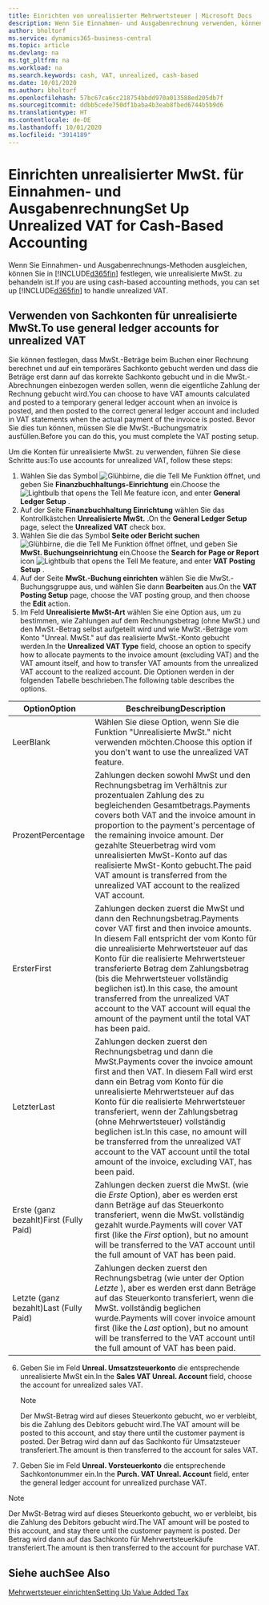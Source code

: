 ```yaml
---
title: Einrichten von unrealisierter Mehrwertsteuer | Microsoft Docs
description: Wenn Sie Einnahmen- und Ausgabenrechnung verwenden, können Sie angeben, wie Sie unrealisierte MwSt. für Verkäufe und Einkäufe behandeln möchten.
author: bholtorf
ms.service: dynamics365-business-central
ms.topic: article
ms.devlang: na
ms.tgt_pltfrm: na
ms.workload: na
ms.search.keywords: cash, VAT, unrealized, cash-based
ms.date: 10/01/2020
ms.author: bholtorf
ms.openlocfilehash: 57bc67ca6cc218754bbdd970a013588ed205db7f
ms.sourcegitcommit: ddbb5cede750df1baba4b3eab8fbed6744b5b9d6
ms.translationtype: HT
ms.contentlocale: de-DE
ms.lasthandoff: 10/01/2020
ms.locfileid: "3914189"
---
```

# <a name="set-up-unrealized-vat-for-cash-based-accounting"></a><span data-ttu-id="747b8-103">Einrichten unrealisierter MwSt. für Einnahmen- und Ausgabenrechnung</span><span class="sxs-lookup"><span data-stu-id="747b8-103">Set Up Unrealized VAT for Cash-Based Accounting</span></span>
<span data-ttu-id="747b8-104">Wenn Sie Einnahmen- und Ausgabenrechnungs-Methoden ausgleichen, können Sie in [!INCLUDE[d365fin](includes/d365fin_md.md)] festlegen, wie unrealisierte MwSt. zu behandeln ist.</span><span class="sxs-lookup"><span data-stu-id="747b8-104">If you are using cash-based accounting methods, you can set up [!INCLUDE[d365fin](includes/d365fin_md.md)] to handle unrealized VAT.</span></span>

## <a name="to-use-general-ledger-accounts-for-unrealized-vat"></a><span data-ttu-id="747b8-105">Verwenden von Sachkonten für unrealisierte MwSt.</span><span class="sxs-lookup"><span data-stu-id="747b8-105">To use general ledger accounts for unrealized VAT</span></span>
<span data-ttu-id="747b8-106">Sie können festlegen, dass MwSt.-Beträge beim Buchen einer Rechnung berechnet und auf ein temporäres Sachkonto gebucht werden und dass die Beträge erst dann auf das korrekte Sachkonto gebucht und in die MwSt.-Abrechnungen einbezogen werden sollen, wenn die eigentliche Zahlung der Rechnung gebucht wird.</span><span class="sxs-lookup"><span data-stu-id="747b8-106">You can choose to have VAT amounts calculated and posted to a temporary general ledger account when an invoice is posted, and then posted to the correct general ledger account and included in VAT statements when the actual payment of the invoice is posted.</span></span> <span data-ttu-id="747b8-107">Bevor Sie dies tun können, müssen Sie die MwSt.-Buchungsmatrix ausfüllen.</span><span class="sxs-lookup"><span data-stu-id="747b8-107">Before you can do this, you must complete the VAT posting setup.</span></span>

<span data-ttu-id="747b8-108">Um die Konten für unrealisierte MwSt. zu verwenden, führen Sie diese Schritte aus:</span><span class="sxs-lookup"><span data-stu-id="747b8-108">To use accounts for unrealized VAT, follow these steps:</span></span>
1. <span data-ttu-id="747b8-109">Wählen Sie das Symbol ![Glühbirne, die die Tell Me Funktion öffnet](media/ui-search/search_small.png "Was möchten Sie tun?"), und geben Sie **Finanzbuchhaltungs-Einrichtung** ein.</span><span class="sxs-lookup"><span data-stu-id="747b8-109">Choose the ![Lightbulb that opens the Tell Me feature](media/ui-search/search_small.png "Tell me what you want to do") icon, and enter **General Ledger Setup** .</span></span>
2. <span data-ttu-id="747b8-110">Auf der Seite **Finanzbuchhaltung Einrichtung** wählen Sie das Kontrollkästchen **Unrealisierte MwSt.** .</span><span class="sxs-lookup"><span data-stu-id="747b8-110">On the **General Ledger Setup** page, select the **Unrealized VAT** check box.</span></span>
3. <span data-ttu-id="747b8-111">Wählen Sie die das Symbol **Seite oder Bericht suchen** ![Glühbirne, die die Tell Me Funktion öffnet](media/ui-search/search_small.png "Was möchten Sie tun?") öffnet, und geben Sie **MwSt. Buchungseinrichtung** ein.</span><span class="sxs-lookup"><span data-stu-id="747b8-111">Choose the **Search for Page or Report** icon ![Lightbulb that opens the Tell Me feature](media/ui-search/search_small.png "Tell me what you want to do"), and enter **VAT Posting Setup** .</span></span>
4. <span data-ttu-id="747b8-112">Auf der Seite **MwSt.-Buchung einrichten** wählen Sie die MwSt.-Buchungsgruppe aus, und wählen Sie dann **Bearbeiten** aus.</span><span class="sxs-lookup"><span data-stu-id="747b8-112">On the **VAT Posting Setup** page, choose the VAT posting group, and then choose the **Edit** action.</span></span>
5. <span data-ttu-id="747b8-113">Im Feld **Unrealisierte MwSt-Art** wählen Sie eine Option aus, um zu bestimmen, wie Zahlungen auf dem Rechnungsbetrag (ohne MwSt.) und den MwSt.-Betrag selbst aufgeteilt wird und wie MwSt.-Beträge vom Konto "Unreal. MwSt." auf das realisierte MwSt.-Konto gebucht werden.</span><span class="sxs-lookup"><span data-stu-id="747b8-113">In the **Unrealized VAT Type** field, choose an option to specify how to allocate payments to the invoice amount (excluding VAT) and the VAT amount itself, and how to transfer VAT amounts from the unrealized VAT account to the realized account.</span></span> <span data-ttu-id="747b8-114">Die Optionen werden in der folgenden Tabelle beschrieben.</span><span class="sxs-lookup"><span data-stu-id="747b8-114">The following table describes the options.</span></span>

| <span data-ttu-id="747b8-115">Option</span><span class="sxs-lookup"><span data-stu-id="747b8-115">Option</span></span> | <span data-ttu-id="747b8-116">Beschreibung</span><span class="sxs-lookup"><span data-stu-id="747b8-116">Description</span></span> |
| --- | --- |
| <span data-ttu-id="747b8-117">Leer</span><span class="sxs-lookup"><span data-stu-id="747b8-117">Blank</span></span> | <span data-ttu-id="747b8-118">Wählen Sie diese Option, wenn Sie die Funktion "Unrealisierte MwSt." nicht verwenden möchten.</span><span class="sxs-lookup"><span data-stu-id="747b8-118">Choose this option if you don't want to use the unrealized VAT feature.</span></span> |
| <span data-ttu-id="747b8-119">Prozent</span><span class="sxs-lookup"><span data-stu-id="747b8-119">Percentage</span></span> | <span data-ttu-id="747b8-120">Zahlungen decken sowohl MwSt und den Rechnungsbetrag im Verhältnis zur prozentualen Zahlung des zu begleichenden Gesamtbetrags.</span><span class="sxs-lookup"><span data-stu-id="747b8-120">Payments covers both VAT and the invoice amount in proportion to the payment's percentage of the remaining invoice amount.</span></span> <span data-ttu-id="747b8-121">Der gezahlte Steuerbetrag wird vom unrealisierten MwSt-Konto auf das realisierte MwSt-Konto gebucht.</span><span class="sxs-lookup"><span data-stu-id="747b8-121">The paid VAT amount is transferred from the unrealized VAT account to the realized VAT account.</span></span> |
| <span data-ttu-id="747b8-122">Erster</span><span class="sxs-lookup"><span data-stu-id="747b8-122">First</span></span> | <span data-ttu-id="747b8-123">Zahlungen decken zuerst die MwSt und dann den Rechnungsbetrag.</span><span class="sxs-lookup"><span data-stu-id="747b8-123">Payments cover VAT first and then invoice amounts.</span></span> <span data-ttu-id="747b8-124">In diesem Fall entspricht der vom Konto für die unrealisierte Mehrwertsteuer auf das Konto für die realisierte Mehrwertsteuer transferierte Betrag dem Zahlungsbetrag (bis die Mehrwertsteuer vollständig beglichen ist).</span><span class="sxs-lookup"><span data-stu-id="747b8-124">In this case, the amount transferred from the unrealized VAT account to the VAT account will equal the amount of the payment until the total VAT has been paid.</span></span> |
| <span data-ttu-id="747b8-125">Letzter</span><span class="sxs-lookup"><span data-stu-id="747b8-125">Last</span></span> | <span data-ttu-id="747b8-126">Zahlungen decken zuerst den Rechnungsbetrag und dann die MwSt.</span><span class="sxs-lookup"><span data-stu-id="747b8-126">Payments cover the invoice amount first and then VAT.</span></span> <span data-ttu-id="747b8-127">In diesem Fall wird erst dann ein Betrag vom Konto für die unrealisierte Mehrwertsteuer auf das Konto für die realisierte Mehrwertsteuer transferiert, wenn der Zahlungsbetrag (ohne Mehrwertsteuer) vollständig beglichen ist.</span><span class="sxs-lookup"><span data-stu-id="747b8-127">In this case, no amount will be transferred from the unrealized VAT account to the VAT account until the total amount of the invoice, excluding VAT, has been paid.</span></span> |
| <span data-ttu-id="747b8-128">Erste (ganz bezahlt)</span><span class="sxs-lookup"><span data-stu-id="747b8-128">First (Fully Paid)</span></span> | <span data-ttu-id="747b8-129">Zahlungen decken zuerst die MwSt. (wie die _Erste_ Option), aber es werden erst dann Beträge auf das Steuerkonto transferiert, wenn die MwSt. vollständig gezahlt wurde.</span><span class="sxs-lookup"><span data-stu-id="747b8-129">Payments will cover VAT first (like the _First_ option), but no amount will be transferred to the VAT account until the full amount of VAT has been paid.</span></span> |
| <span data-ttu-id="747b8-130">Letzte (ganz bezahlt)</span><span class="sxs-lookup"><span data-stu-id="747b8-130">Last (Fully Paid)</span></span> | <span data-ttu-id="747b8-131">Zahlungen decken zuerst den Rechnungsbetrag (wie unter der Option _Letzte_ ), aber es werden erst dann Beträge auf das Steuerkonto transferiert, wenn die MwSt. vollständig beglichen wurde.</span><span class="sxs-lookup"><span data-stu-id="747b8-131">Payments will cover invoice amount first (like the _Last_ option), but no amount will be transferred to the VAT account until the full amount of VAT has been paid.</span></span> |

6. <span data-ttu-id="747b8-132">Geben Sie im Feld **Unreal. Umsatzsteuerkonto** die entsprechende unrealisierte MwSt ein.</span><span class="sxs-lookup"><span data-stu-id="747b8-132">In the **Sales VAT Unreal. Account** field, choose the account for unrealized sales VAT.</span></span>

    > [!NOTE]  
    > <span data-ttu-id="747b8-133">Der MwSt-Betrag wird auf dieses Steuerkonto gebucht, wo er verbleibt, bis die Zahlung des Debitors gebucht wird.</span><span class="sxs-lookup"><span data-stu-id="747b8-133">The VAT amount will be posted to this account, and stay there until the customer payment is posted.</span></span> <span data-ttu-id="747b8-134">Der Betrag wird dann auf das Sachkonto für Umsatzsteuer transferiert.</span><span class="sxs-lookup"><span data-stu-id="747b8-134">The amount is then transferred to the account for sales VAT.</span></span>
7. <span data-ttu-id="747b8-135">Geben Sie im Feld **Unreal. Vorsteuerkonto** die entsprechende Sachkontonummer ein.</span><span class="sxs-lookup"><span data-stu-id="747b8-135">In the **Purch. VAT Unreal. Account** field, enter the general ledger account for unrealized purchase VAT.</span></span>

> [!NOTE]  
> <span data-ttu-id="747b8-136">Der MwSt-Betrag wird auf dieses Steuerkonto gebucht, wo er verbleibt, bis die Zahlung des Debitors gebucht wird.</span><span class="sxs-lookup"><span data-stu-id="747b8-136">The VAT amount will be posted to this account, and stay there until the customer payment is posted.</span></span> <span data-ttu-id="747b8-137">Der Betrag wird dann auf das Sachkonto für Mehrwertsteuerkäufe transferiert.</span><span class="sxs-lookup"><span data-stu-id="747b8-137">The amount is then transferred to the account for purchase VAT.</span></span>

## <a name="see-also"></a><span data-ttu-id="747b8-138">Siehe auch</span><span class="sxs-lookup"><span data-stu-id="747b8-138">See Also</span></span>
[<span data-ttu-id="747b8-139">Mehrwertsteuer einrichten</span><span class="sxs-lookup"><span data-stu-id="747b8-139">Setting Up Value Added Tax</span></span>](finance-setup-vat.md)
